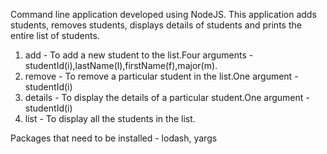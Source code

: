 
Command line application developed using NodeJS.
This application adds students, removes students, displays details of students and prints the entire list of students.
1. add - To add a new student to the list.Four arguments - studentId(i),lastName(l),firstName(f),major(m).
2. remove - To remove a particular student in the list.One argument - studentId(i)
3. details - To display the details of a particular student.One argument - studentId(i)
4. list - To display all the students in the list.

Packages that need to be installed - lodash, yargs
